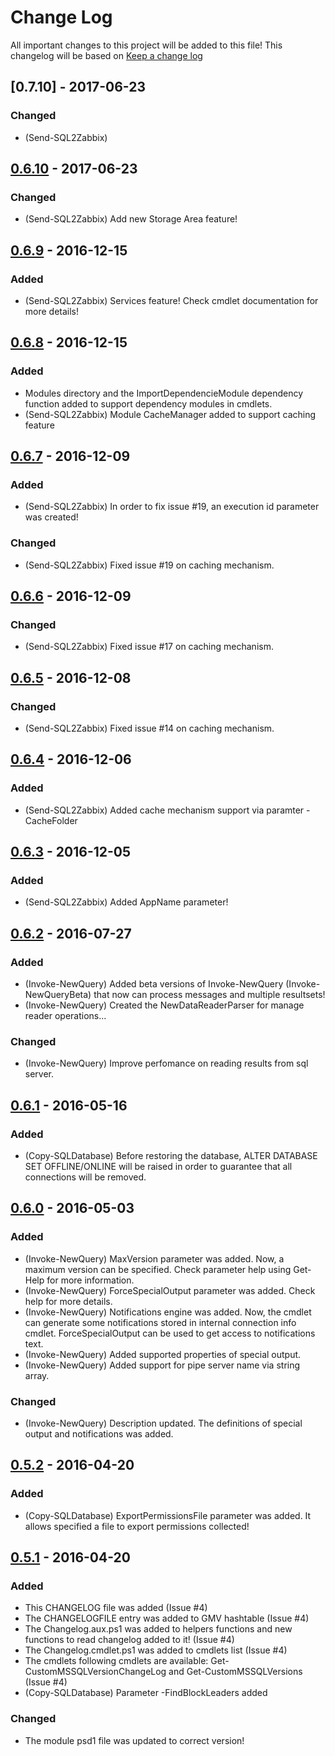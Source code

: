 # Change Log
All important changes to this project will be added to this file!
This changelog will be based on [Keep a change log](http://keepachangelog.com/)

## [0.7.10] - 2017-06-23
### Changed
- (Send-SQL2Zabbix) 

## [0.6.10] - 2017-06-23
### Changed
- (Send-SQL2Zabbix) Add new Storage Area feature!

## [0.6.9] - 2016-12-15
### Added
- (Send-SQL2Zabbix) Services feature! Check cmdlet documentation for more details!

## [0.6.8] - 2016-12-15
### Added
- Modules directory and the ImportDependencieModule dependency function added to support dependency modules in cmdlets.
- (Send-SQL2Zabbix) Module CacheManager added to support caching feature


## [0.6.7] - 2016-12-09
### Added
- (Send-SQL2Zabbix) In order to fix issue #19, an execution id parameter was created!
### Changed
- (Send-SQL2Zabbix) Fixed issue #19 on caching mechanism.


## [0.6.6] - 2016-12-09
### Changed
- (Send-SQL2Zabbix) Fixed issue #17 on caching mechanism.

## [0.6.5] - 2016-12-08
### Changed
- (Send-SQL2Zabbix) Fixed issue #14 on caching mechanism.

## [0.6.4] - 2016-12-06
### Added
- (Send-SQL2Zabbix) Added cache mechanism support via paramter -CacheFolder

## [0.6.3] - 2016-12-05
### Added
- (Send-SQL2Zabbix) Added AppName parameter!

## [0.6.2] - 2016-07-27
### Added
- (Invoke-NewQuery) Added beta versions of Invoke-NewQuery (Invoke-NewQueryBeta) that now can process messages and multiple resultsets! 
- (Invoke-NewQuery) Created the NewDataReaderParser for manage reader operations...
### Changed
- (Invoke-NewQuery) Improve perfomance on reading results from sql server. 

## [0.6.1] - 2016-05-16
### Added
- (Copy-SQLDatabase) Before restoring the database, ALTER DATABASE SET OFFLINE/ONLINE will be raised in order to guarantee that all connections will be removed.

## [0.6.0] - 2016-05-03
### Added
- (Invoke-NewQuery) MaxVersion parameter was added. Now, a maximum version can be specified. Check parameter help using Get-Help for more information.
- (Invoke-NewQuery) ForceSpecialOutput parameter was added. Check help for more details.
- (Invoke-NewQuery) Notifications engine was added. Now, the cmdlet can generate some notifications stored in internal connection info cmdlet. ForceSpecialOutput can be used to get access to notifications text.
- (Invoke-NewQuery) Added supported properties of special output.
- (Invoke-NewQuery) Added support for pipe server name via string array. 

### Changed
- (Invoke-NewQuery) Description updated. The definitions of special output and notifications was added.

## [0.5.2] - 2016-04-20
### Added
- (Copy-SQLDatabase) ExportPermissionsFile parameter was added. It allows specified a file to export permissions collected!

## [0.5.1] - 2016-04-20
### Added
- This CHANGELOG file was added (Issue #4)
- The CHANGELOGFILE entry was added to GMV hashtable (Issue #4)
- The Changelog.aux.ps1 was added to helpers functions and new functions to read changelog added to it! (Issue #4)
- The Changelog.cmdlet.ps1 was added to cmdlets list (Issue #4)
- The cmdlets following cmdlets are available: Get-CustomMSSQLVersionChangeLog and Get-CustomMSSQLVersions (Issue #4)
- (Copy-SQLDatabase) Parameter -FindBlockLeaders added

### Changed
- The module psd1 file was updated to correct version!

[0.6.11]: https://github.com/rrg92/CustomMSSQL/releases/tag/0.6.11
[0.6.10]: https://github.com/rrg92/CustomMSSQL/releases/tag/0.6.10
[0.6.9]: https://github.com/rrg92/CustomMSSQL/releases/tag/0.6.9
[0.6.8]: https://github.com/rrg92/CustomMSSQL/releases/tag/0.6.8
[0.6.7]: https://github.com/rrg92/CustomMSSQL/releases/tag/0.6.7
[0.6.6]: https://github.com/rrg92/CustomMSSQL/releases/tag/0.6.6
[0.6.5]: https://github.com/rrg92/CustomMSSQL/releases/tag/0.6.5
[0.6.4]: https://github.com/rrg92/CustomMSSQL/releases/tag/0.6.4
[0.6.3]: https://github.com/rrg92/CustomMSSQL/releases/tag/0.6.3
[0.6.2]: https://github.com/rrg92/CustomMSSQL/releases/tag/0.6.2
[0.6.1]: https://github.com/rrg92/CustomMSSQL/releases/tag/0.6.1
[0.6.0]: https://github.com/rrg92/CustomMSSQL/releases/tag/0.6.0
[0.5.2]: https://github.com/rrg92/CustomMSSQL/releases/tag/0.5.2
[0.5.1]: https://github.com/rrg92/CustomMSSQL/releases/tag/0.5.1